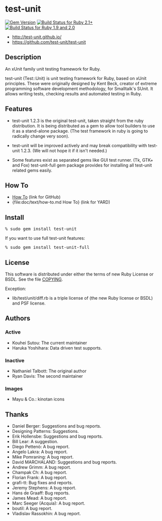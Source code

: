 # test-unit

[![Gem Version](https://badge.fury.io/rb/test-unit.png)](http://badge.fury.io/rb/test-unit)
[![Build Status for Ruby 2.1+](https://github.com/test-unit/test-unit/actions/workflows/test.yml/badge.svg?branch=master)](https://github.com/test-unit/test-unit/actions/workflows/test.yml?query=branch%3Amaster+)
[![Build Status for Ruby 1.9 and 2.0](https://travis-ci.com/test-unit/test-unit.svg?branch=master)](https://travis-ci.com/test-unit/test-unit)

* http://test-unit.github.io/
* https://github.com/test-unit/test-unit

## Description

An xUnit family unit testing framework for Ruby.

test-unit (Test::Unit) is unit testing framework for Ruby, based on xUnit
principles. These were originally designed by Kent Beck, creator of extreme
programming software development methodology, for Smalltalk's SUnit. It allows
writing tests, checking results and automated testing in Ruby.

## Features

* test-unit 1.2.3 is the original test-unit, taken
  straight from the ruby distribution. It is being
  distributed as a gem to allow tool builders to use it as a
  stand-alone package. (The test framework in ruby is going
  to radically change very soon).

* test-unit will be improved actively and may break
  compatibility with test-unit 1.2.3. (We will not hope it
  if it isn't needed.)

* Some features exist as separated gems like GUI test
  runner. (Tk, GTK+ and Fox) test-unit-full gem package
  provides for installing all test-unit related gems
  easily.

## How To

* [How To](https://github.com/test-unit/test-unit/blob/master/doc/text/how-to.md) (link for GitHub)
* {file:doc/text/how-to.md How To} (link for YARD)

## Install

<pre>
% sudo gem install test-unit
</pre>

If you want to use full test-unit features:

<pre>
% sudo gem install test-unit-full
</pre>

## License

This software is distributed under either the terms of new Ruby
License or BSDL. See the file [COPYING](COPYING).

Exception:

  * lib/test/unit/diff.rb is a triple license of (the new Ruby license
    or BSDL) and PSF license.

## Authors

### Active

* Kouhei Sutou: The current maintainer
* Haruka Yoshihara: Data driven test supports.

### Inactive

* Nathaniel Talbott: The original author
* Ryan Davis: The second maintainer

### Images

* Mayu & Co.: kinotan icons

## Thanks

* Daniel Berger: Suggestions and bug reports.
* Designing Patterns: Suggestions.
* Erik Hollensbe: Suggestions and bug reports.
* Bill Lear: A suggestion.
* Diego Pettenò: A bug report.
* Angelo Lakra: A bug report.
* Mike Pomraning: A bug report.
* David MARCHALAND: Suggestions and bug reports.
* Andrew Grimm: A bug report.
* Champak Ch: A bug report.
* Florian Frank: A bug report.
* grafi-tt: Bug fixes and reports.
* Jeremy Stephens: A bug report.
* Hans de Graaff: Bug reports.
* James Mead: A bug report.
* Marc Seeger (Acquia): A bug report.
* boutil: A bug report.
* Vladislav Rassokhin: A bug report.
